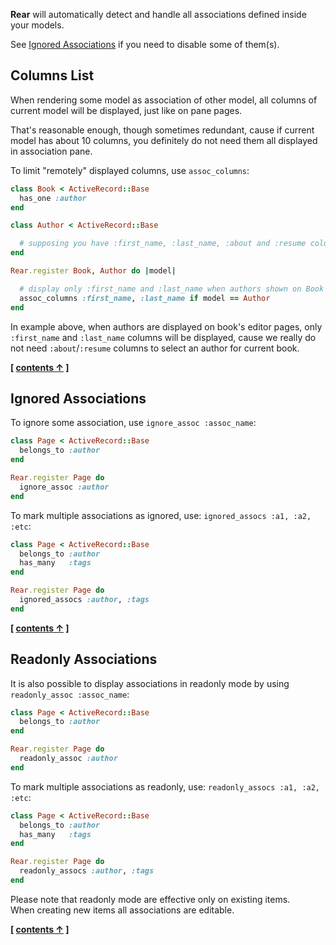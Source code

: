 
**Rear** will automatically detect and handle all associations defined inside your models.

See [Ignored Associations](https://github.com/espresso/rear/blob/master/docs/Assocs.md#ignored-associations) if you need to disable some of them(s).


## Columns List

When rendering some model as association of other model, all columns of current model will be displayed, just like on pane pages.

That's reasonable enough, though sometimes redundant,
cause if current model has about 10 columns, you definitely do not need them all displayed in association pane.

To limit "remotely" displayed columns, use `assoc_columns`:

```ruby
class Book < ActiveRecord::Base
  has_one :author
end

class Author < ActiveRecord::Base

  # supposing you have :first_name, :last_name, :about and :resume columns here.
end

Rear.register Book, Author do |model|

  # display only :first_name and :last_name when authors shown on Book editor
  assoc_columns :first_name, :last_name if model == Author
end
```

In example above, when authors are displayed on book's editor pages, only `:first_name` and `:last_name` columns will be displayed, cause we really do not need `:about`/`:resume` columns to select an author for current book.

**[ [contents &uarr;](https://github.com/espresso/rear#tutorial) ]**


## Ignored Associations

To ignore some association, use `ignore_assoc :assoc_name`:

```ruby
class Page < ActiveRecord::Base
  belongs_to :author
end

Rear.register Page do
  ignore_assoc :author
end
```

To mark multiple associations as ignored, use: `ignored_assocs :a1, :a2, :etc`:

```ruby
class Page < ActiveRecord::Base
  belongs_to :author
  has_many   :tags
end

Rear.register Page do
  ignored_assocs :author, :tags
end
```

**[ [contents &uarr;](https://github.com/espresso/rear#tutorial) ]**


## Readonly Associations

It is also possible to display associations in readonly mode by using `readonly_assoc :assoc_name`:

```ruby
class Page < ActiveRecord::Base
  belongs_to :author
end

Rear.register Page do
  readonly_assoc :author
end
```

To mark multiple associations as readonly, use: `readonly_assocs :a1, :a2, :etc`:

```ruby
class Page < ActiveRecord::Base
  belongs_to :author
  has_many   :tags
end

Rear.register Page do
  readonly_assocs :author, :tags
end
```


Please note that readonly mode are effective only on existing items.<br>
When creating new items all associations are editable.


**[ [contents &uarr;](https://github.com/espresso/rear#tutorial) ]**
